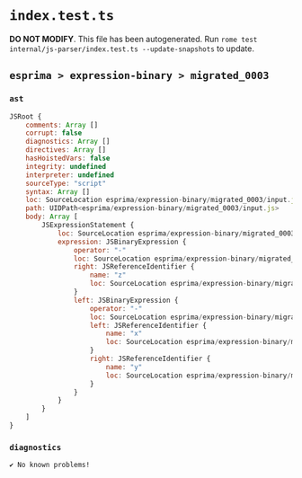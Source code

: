 # `index.test.ts`

**DO NOT MODIFY**. This file has been autogenerated. Run `rome test internal/js-parser/index.test.ts --update-snapshots` to update.

## `esprima > expression-binary > migrated_0003`

### `ast`

```javascript
JSRoot {
	comments: Array []
	corrupt: false
	diagnostics: Array []
	directives: Array []
	hasHoistedVars: false
	integrity: undefined
	interpreter: undefined
	sourceType: "script"
	syntax: Array []
	loc: SourceLocation esprima/expression-binary/migrated_0003/input.js 1:0-2:0
	path: UIDPath<esprima/expression-binary/migrated_0003/input.js>
	body: Array [
		JSExpressionStatement {
			loc: SourceLocation esprima/expression-binary/migrated_0003/input.js 1:0-1:9
			expression: JSBinaryExpression {
				operator: "-"
				loc: SourceLocation esprima/expression-binary/migrated_0003/input.js 1:0-1:9
				right: JSReferenceIdentifier {
					name: "z"
					loc: SourceLocation esprima/expression-binary/migrated_0003/input.js 1:8-1:9 (z)
				}
				left: JSBinaryExpression {
					operator: "-"
					loc: SourceLocation esprima/expression-binary/migrated_0003/input.js 1:0-1:5
					left: JSReferenceIdentifier {
						name: "x"
						loc: SourceLocation esprima/expression-binary/migrated_0003/input.js 1:0-1:1 (x)
					}
					right: JSReferenceIdentifier {
						name: "y"
						loc: SourceLocation esprima/expression-binary/migrated_0003/input.js 1:4-1:5 (y)
					}
				}
			}
		}
	]
}
```

### `diagnostics`

```
✔ No known problems!

```
